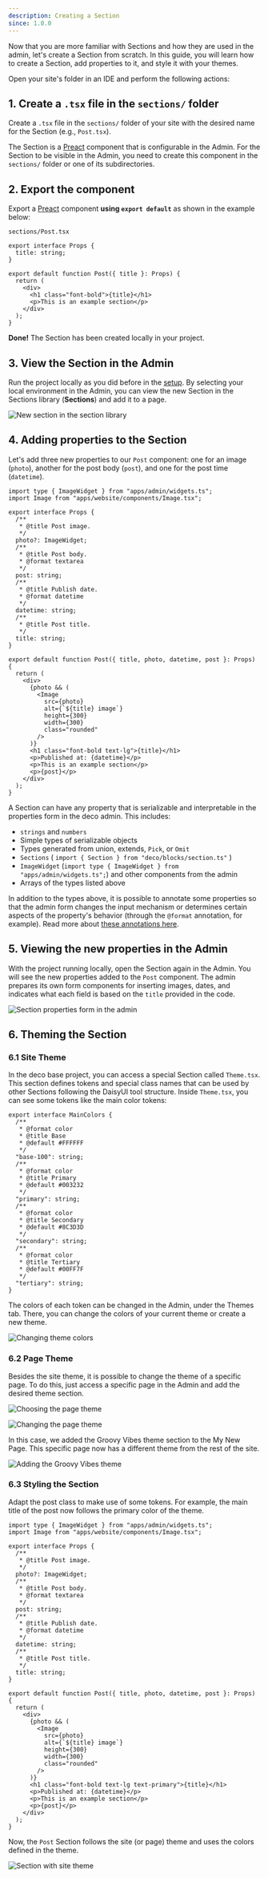 ```yaml
---
description: Creating a Section
since: 1.0.0
---
```


Now that you are more familiar with Sections and how they are used in the 
admin, let's create a Section from scratch. In this guide, you will learn 
how to create a Section, add properties to it, and style it with your 
themes.

Open your site's folder in an IDE and perform the following actions:

## 1. Create a `.tsx` file in the `sections/` folder

Create a `.tsx` file in the `sections/` folder of your site with the 
desired name for the Section (e.g., `Post.tsx`).

The Section is a [Preact](https://preactjs.com/) component that is 
configurable in the Admin. For the Section to be visible in the Admin, you 
need to create this component in the `sections/` folder or one of its 
subdirectories.

## 2. Export the component

Export a [Preact](https://preactjs.com/) component **using `export default`** 
as shown in the example below:

  `sections/Post.tsx`
  ```tsx
  export interface Props {
    title: string;
  }

  export default function Post({ title }: Props) {
    return (
      <div>
        <h1 class="font-bold">{title}</h1>
        <p>This is an example section</p>
      </div>
    );
  }
  ```

**Done!** The Section has been created locally in your project.

## 3. View the Section in the Admin

Run the project locally as you did before in the [setup](/docs/setup/pt.md). 
By selecting your local environment in the Admin, you can view the new 
Section in the Sections library (**Sections**) and add it to a page.

![New section in the section library](/docs/hello-world/new-section.png)

## 4. Adding properties to the Section

Let's add three new properties to our `Post` component: one for an image 
(`photo`), another for the post body (`post`), and one for the post time 
(`datetime`).

```tsx
import type { ImageWidget } from "apps/admin/widgets.ts";
import Image from "apps/website/components/Image.tsx";

export interface Props {
  /**
   * @title Post image.
   */
  photo?: ImageWidget;
  /**
   * @title Post body.
   * @format textarea
   */
  post: string;
  /**
   * @title Publish date.
   * @format datetime
   */
  datetime: string;
  /**
   * @title Post title.
   */
  title: string;
}

export default function Post({ title, photo, datetime, post }: Props) {
  return (
    <div>
      {photo && (
        <Image
          src={photo}
          alt={`${title} image`}
          height={300}
          width={300}
          class="rounded"
        />
      )}
      <h1 class="font-bold text-lg">{title}</h1>
      <p>Published at: {datetime}</p>
      <p>This is an example section</p>
      <p>{post}</p>
    </div>
  );
}
```

A Section can have any property that is serializable and interpretable in 
the properties form in the deco admin. This includes:

- `strings` and `numbers`
- Simple types of serializable objects
- Types generated from union, extends, `Pick`, or `Omit`
- `Sections` ( `import { Section } from "deco/blocks/section.ts"` )
- `ImageWidget` (`import type { ImageWidget } from "apps/admin/widgets.ts";`) 
and other components from the admin
- Arrays of the types listed above

In addition to the types above, it is possible to annotate some properties so 
that the admin form changes the input mechanism or determines certain aspects 
of the property's behavior (through the `@format` annotation, for example). 
Read more about [these annotations here](https://deco.cx/docs/en/reference/widgets).

## 5. Viewing the new properties in the Admin

With the project running locally, open the Section again in the Admin. You will 
see the new properties added to the `Post` component. The admin prepares its 
own form components for inserting images, dates, and indicates what each field 
is based on the `title` provided in the code.

![Section properties form in the admin](/docs/hello-world/section-properties.png)

## 6. Theming the Section

### 6.1 Site Theme

In the deco base project, you can access a special Section called `Theme.tsx`. 
This section defines tokens and special class names that can be used by other 
Sections following the DaisyUI tool structure. Inside `Theme.tsx`, you can see 
some tokens like the main color tokens:

```tsx
export interface MainColors {
  /**
   * @format color
   * @title Base
   * @default #FFFFFF
   */
  "base-100": string;
  /**
   * @format color
   * @title Primary
   * @default #003232
   */
  "primary": string;
  /**
   * @format color
   * @title Secondary
   * @default #8C3D3D
   */
  "secondary": string;
  /**
   * @format color
   * @title Tertiary
   * @default #00FF7F
   */
  "tertiary": string;
}
```

The colors of each token can be changed in the Admin, under the Themes tab. 
There, you can change the colors of your current theme or create a new theme.

![Changing theme colors](/docs/hello-world/themes.png)

### 6.2 Page Theme

Besides the site theme, it is possible to change the theme of a specific page. 
To do this, just access a specific page in the Admin and add the desired theme 
section.

![Choosing the page theme](/docs/hello-world/add-section.png)

![Changing the page theme](/docs/hello-world/section-themes.png)

In this case, we added the Groovy Vibes theme section to the My New Page. 
This specific page now has a different theme from the rest of the site.

![Adding the Groovy Vibes theme](/docs/hello-world/page-theme.png)

### 6.3 Styling the Section

Adapt the post class to make use of some tokens. For example, the main title 
of the post now follows the primary color of the theme.

```tsx
import type { ImageWidget } from "apps/admin/widgets.ts";
import Image from "apps/website/components/Image.tsx";

export interface Props {
  /**
   * @title Post image.
   */
  photo?: ImageWidget;
  /**
   * @title Post body.
   * @format textarea
   */
  post: string;
  /**
   * @title Publish date.
   * @format datetime
   */
  datetime: string;
  /**
   * @title Post title.
   */
  title: string;
}

export default function Post({ title, photo, datetime, post }: Props) {
  return (
    <div>
      {photo && (
        <Image
          src={photo}
          alt={`${title} image`}
          height={300}
          width={300}
          class="rounded"
        />
      )}
      <h1 class="font-bold text-lg text-primary">{title}</h1>
      <p>Published at: {datetime}</p>
      <p>This is an example section</p>
      <p>{post}</p>
    </div>
  );
}
```

Now, the `Post` Section follows the site (or page) theme and uses the 
colors defined in the theme.

![Section with site theme](/docs/hello-world/new-section-with-theme.png)
